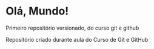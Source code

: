# Olá, Mundo!
 Primeiro repositório versionado, do curso git e github

Repositório criado durante aula do Curso de Git e GitHub